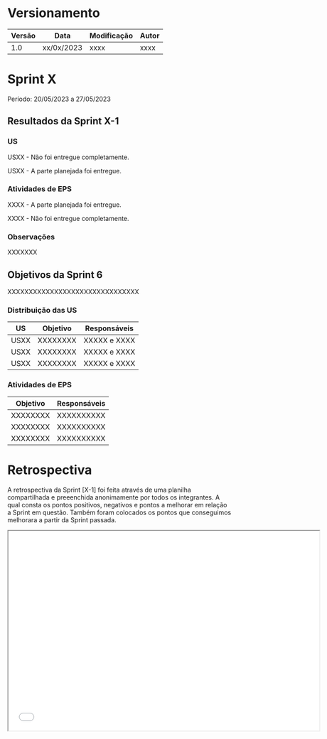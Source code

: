# Versionamento

| Versão | Data   | Modificação                                                            | Autor        |
| -- | ---------- | ----------------------------------------------------------------------------- | --------------------- |
| 1.0 | xx/0x/2023 | xxxx | xxxx |

# Sprint X

Período: 20/05/2023 a 27/05/2023

## Resultados da Sprint X-1

### US

USXX - Não foi entregue completamente.

USXX - A parte planejada foi entregue.

### Atividades de EPS

XXXX - A parte planejada foi entregue.

XXXX - Não foi entregue completamente.

### Observações

XXXXXXX 

## Objetivos da Sprint 6

XXXXXXXXXXXXXXXXXXXXXXXXXXXXXXX

### Distribuição das US

| US | Objetivo | Responsáveis |
|----|----------|--------------|
|USXX| XXXXXXXX | XXXXX e XXXX | 
|USXX| XXXXXXXX | XXXXX e XXXX | 
|USXX| XXXXXXXX | XXXXX e XXXX | 

### Atividades de EPS

| Objetivo | Responsáveis |
|----------|--------------|
| XXXXXXXX |  XXXXXXXXXX  |
| XXXXXXXX |  XXXXXXXXXX  |
| XXXXXXXX |  XXXXXXXXXX  |

# Retrospectiva

A retrospectiva da Sprint [X-1] foi feita através de uma planilha compartilhada e preeenchida anonimamente por todos os integrantes. A qual consta os pontos positivos, negativos e pontos a melhorar em relação a Sprint em questão. Também foram colocados os pontos que conseguimos melhorara a partir da Sprint passada.

<iframe width="700" height="450" src="Pegar link no Doc da retro: Arquivos>compartilhar>publicar na WEB"></iframe>
